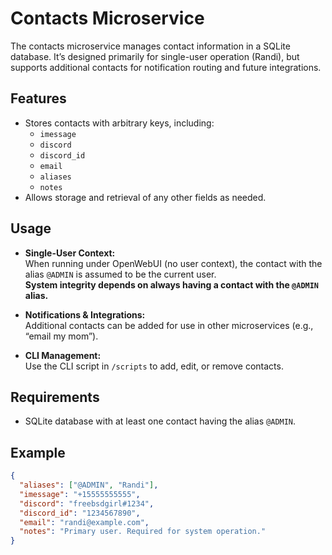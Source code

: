 # Contacts Microservice

The contacts microservice manages contact information in a SQLite database. It’s designed primarily for single-user operation (Randi), but supports additional contacts for notification routing and future integrations.

## Features

- Stores contacts with arbitrary keys, including:
    - `imessage`
    - `discord`
    - `discord_id`
    - `email`
    - `aliases`
    - `notes`
- Allows storage and retrieval of any other fields as needed.

## Usage

- **Single-User Context:**  
  When running under OpenWebUI (no user context), the contact with the alias `@ADMIN` is assumed to be the current user.  
  **System integrity depends on always having a contact with the `@ADMIN` alias.**

- **Notifications & Integrations:**  
  Additional contacts can be added for use in other microservices (e.g., “email my mom”).

- **CLI Management:**  
  Use the CLI script in `/scripts` to add, edit, or remove contacts.

## Requirements

- SQLite database with at least one contact having the alias `@ADMIN`.

## Example

```json
{
  "aliases": ["@ADMIN", "Randi"],
  "imessage": "+15555555555",
  "discord": "freebsdgirl#1234",
  "discord_id": "1234567890",
  "email": "randi@example.com",
  "notes": "Primary user. Required for system operation."
}
